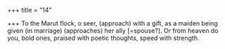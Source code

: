 +++
title = "14"

+++
To the Marut flock, o seer, (approach) with a gift, as a maiden being  given (in marriage) (approaches) her ally [=spouse?].
Or from heaven do you, bold ones, praised with poetic thoughts, speed  with strength.